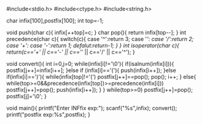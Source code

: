 #include<stdio.h>
#include<ctype.h>
#include<string.h>

 char infix[100],postfix[100];
int top=-1;

void push(char c){
         infix[++top]=c;
    }
char pop(){
    return infix[top--];
}
int precedence(char c){
    switch(c){
        case '^':return 3;
        case '*':
        case '/':return 2;
        case '+':
        case '-':return 1;
        defalut:return-1; 
    }
}
 int isoperator(char c){
    return(c=='+' || c=='-' || c=='*' || c=='/' || c=='^');
 }

  void convert(){
    int i=0,j=0;
    while(infix[i]!='\0'){
         if(isalnum(infix[i])){
            postfix[j++]=infix[i++];
         }else if (infix[i]=='('){
                 push(infix[i++]);
         }else if(infix[i]==')'){
                while(infix[top]!='(')
                    postfix[j++]==pop();
                    pop();
                    i++;
                }
                else{
                    while(top>=0&&precedence(infix[top])>=precedence(infix[i]))
                        postfix[j++]=pop();
                        push(infix[i++]);
                }
    }
    while(top>=0)
         postfix[j++]=pop();
         postfix[j]='\0';
  }

   void main(){
    printf("Enter INFfix exp:");
    scanf("%s",infix);
    convert();
    printf("postfix exp:%s",postfix);
   }
   
